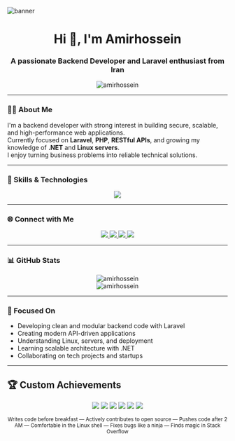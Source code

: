 ![banner](https://capsule-render.vercel.app/api?type=waving&color=0:8E2DE2,100:4A00E0&height=180&section=header&text=Amirhossein%20Peyravan&fontSize=30&fontColor=ffffff)

<h1 align="center">Hi 👋, I'm Amirhossein</h1>
<h3 align="center">A passionate Backend Developer and Laravel enthusiast from Iran</h3>

<p align="center">
  <img src="https://komarev.com/ghpvc/?username=amirhossein&label=Profile%20views&color=0e75b6&style=flat" alt="amirhossein" />
</p>

---

### 🧑‍💻 About Me
I'm a backend developer with strong interest in building secure, scalable, and high-performance web applications.  
Currently focused on **Laravel**, **PHP**, **RESTful APIs**, and growing my knowledge of **.NET** and **Linux servers**.  
I enjoy turning business problems into reliable technical solutions.  

---

### 🚀 Skills & Technologies
<div align="center">
  <img src="https://skillicons.dev/icons?i=html,css,js,php,laravel,python,django,postman,mysql,linux,cs,cpp,dotnet,bootstrap,nodejs,git,github,gitlab,angular,nginx,docker,kubernetes,elasticsearch,go,archlinux&perline=12" />
</div>







---

### 🌐 Connect with Me
<div align="center">
  <a href="https://instagram.com/amirpeyravan" target="_blank">
    <img src="https://skillicons.dev/icons?i=instagram" />
  </a>
  <a href="https://github.com/amirpeyravan" target="_blank">
    <img src="https://skillicons.dev/icons?i=github" />
  </a>
  <a href="https://linkedin.com/in/amirpeyravan" target="_blank">
    <img src="https://skillicons.dev/icons?i=linkedin" />
  </a>
  <a href="https://x.com/amirpeyravan" target="_blank">
    <img src="https://skillicons.dev/icons?i=twitter" />
  </a>
</div>



---

### 📊 GitHub Stats
<p align="center">
  <img src="https://github-readme-stats.vercel.app/api?username=yourusername&show_icons=true&theme=radical" alt="amirhossein" />
  <br/>
  <img src="https://github-readme-stats.vercel.app/api/top-langs/?username=yourusername&layout=compact&theme=radical" alt="amirhossein" />
</p>

---

### 📌 Focused On
- Developing clean and modular backend code with Laravel
- Creating modern API-driven applications
- Understanding Linux, servers, and deployment
- Learning scalable architecture with .NET
- Collaborating on tech projects and startups

---

## 🏆 Custom Achievements

<div align="center">
  <img src="https://img.shields.io/badge/Code%20Addict-orange?style=for-the-badge&logo=codeforces&logoColor=white" />
  <img src="https://img.shields.io/badge/Open%20Source%20Supporter-brightgreen?style=for-the-badge&logo=github&logoColor=white"/>
  <img src="https://img.shields.io/badge/Midnight%20Committer-purple?style=for-the-badge&logo=github&logoColor=white"/>
  <img src="https://img.shields.io/badge/Terminal%20Warrior-black?style=for-the-badge&logo=linux&logoColor=white"/>
  <img src="https://img.shields.io/badge/Bug%20Squasher-red?style=for-the-badge&logo=bugcrowd&logoColor=white"/>
  <img src="https://img.shields.io/badge/Stack%20Overflow%20Lurker-F48024?style=for-the-badge&logo=stackoverflow&logoColor=white"/>
</div>







<p align="center">
  <sub>Writes code before breakfast — Actively contributes to open source — Pushes code after 2 AM — Comfortable in the Linux shell — Fixes bugs like a ninja — Finds magic in Stack Overflow</sub>
</p>

